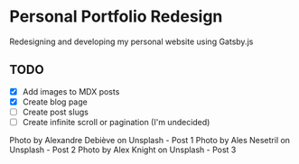 # Personal Portfolio Redesign

Redesigning and developing my personal website using Gatsby.js

## TODO
- [x] Add images to MDX posts
- [x] Create blog page
- [ ] Create post slugs
- [ ] Create infinite scroll or pagination (I'm undecided)

Photo by Alexandre Debiève on Unsplash - Post 1
Photo by Ales Nesetril on Unsplash - Post 2
Photo by Alex Knight on Unsplash - Post 3